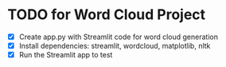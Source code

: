 # TODO for Word Cloud Project

- [x] Create app.py with Streamlit code for word cloud generation
- [x] Install dependencies: streamlit, wordcloud, matplotlib, nltk
- [x] Run the Streamlit app to test

